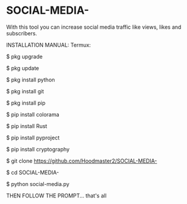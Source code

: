 # SOCIAL-MEDIA-
With this tool you can increase social media traffic like views, likes and subscribers.



INSTALLATION MANUAL:
Termux:
 
$ pkg upgrade

$ pkg update

$ pkg install python

$ pkg install git

$ pkg install pip

$ pip install colorama

$ pip install Rust

$ pip install pyproject

$ pip install cryptography

$ git clone https://github.com/Hoodmaster2/SOCIAL-MEDIA-

$ cd SOCIAL-MEDIA-

$ python social-media.py

THEN FOLLOW THE PROMPT...
that's all
